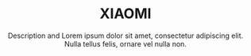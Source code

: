 ---
title:          XIAOMI
subtitle:       Description and Lorem ipsum dolor sit amet, consectetur adipiscing elit. Nulla tellus felis, ornare vel nulla non.
image:          images/investment/xaomi_img.jpg
inversed_image: images/investment/xaomi_img2.jpg
href:           "http://xiaomi.com/"
description:    Lorem ipsum dolor sit amet, consectetur adipiscing elit. Nulla tellus felis, ornare vel nulla non, porttitor congue enim. Cras vehicula nisi eu tellus suscipit vestibulum. Integer congue at velit sit amet feugiat. Maecenas vehicula placerat iaculis. Donec pulvinar pellentesque orci ut congue.
effect:         slide_left
sort:           3
---